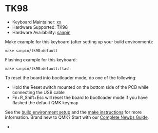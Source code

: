# TK98

* Keyboard Maintainer: [xx ](https://github.com/xx )
* Hardware Supported: TK98
* Hardware Availability: [sanpin](https://www.sanpin.com/)

Make example for this keyboard (after setting up your build environment):

    make sanpin/tk98:default
        
Flashing example for this keyboard:

    make sanpin/tk98:default:flash

To reset the board into bootloader mode, do one of the following:

* Hold the Reset switch mounted on the bottom side of the PCB while connecting the USB cable
* Fn+R_Shift+Esc will reset the board to bootloader mode if you have flashed the default QMK keymap

See the [build environment setup](https://docs.qmk.fm/#/getting_started_build_tools) and the [make instructions](https://docs.qmk.fm/#/getting_started_make_guide) for more information. Brand new to QMK? Start with our [Complete Newbs Guide](https://docs.qmk.fm/#/newbs).

- 
